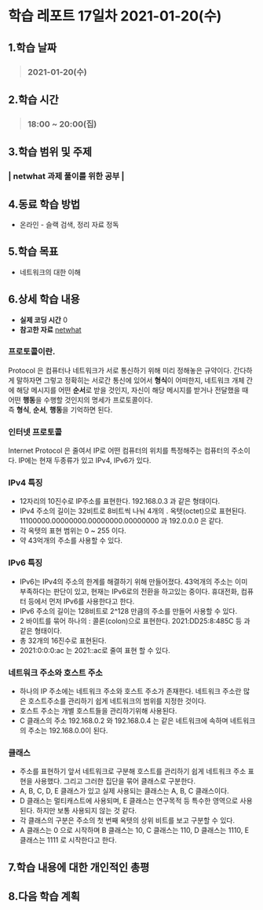 # 학습 레포트 17일차 2021-01-20(수)
## 1.학습 날짜
> ### 2021-01-20(수)

## 2.학습 시간
> ### 18:00 ~ 20:00(집)

## 3.학습 범위 및 주제
### | netwhat 과제 풀이를 위한 공부 |

## 4.동료 학습 방법
- 온라인 - 슬랙 검색, 정리 자료 정독

## 5.학습 목표
- 네트워크의 대한 이해

## 6.상세 학습 내용
- **실제 코딩 시간** 0
- **참고한 자료** [netwhat](https://www.notion.so/netwhat-f16994257d49440eacc07f8ecf7bb3ce)

### 프로토콜이란.
Protocol 은 컴퓨터나 네트워크가 서로 통신하기 위해 미리 정해놓은 규약이다. 간다하게 말하자면 그렇고 정확히는 서로간 통신에 있어서 **형식**이 어떠한지, 네트워크 개체 간에 해당 메시지를 어떤 **순서**로 받을 것인지, 자신이 해당 메시지를 받거나 전달했을 때 어떤 **행동**을 수행할 것인지의 명세가 프로토콜이다.\
즉 **형식**, **순서**, **행동**을 기억하면 된다.

### 인터넷 프로토콜
Internet Protocol 은 줄여서 IP로 어떤 컴퓨터의 위치를 특정해주는 컴퓨터의 주소이다. IP에는 현재 두종류가 있고 IPv4, IPv6가 있다.

### IPv4 특징
- 12자리의 10진수로 IP주소를 표현한다. 192.168.0.3 과 같은 형태이다.
- IPv4 주소의 길이는 32비트로 8비트씩 나눠 4개의 . 옥텟(octet)으로 표현된다. 11100000.00000000.00000000.00000000 과 192.0.0.0 은 같다.
- 각 옥텟의 표현 범위는 0 ~ 255 이다.
- 약 43억개의 주소를 사용할 수 있다.

### IPv6 특징
- IPv6는 IPv4의 주소의 한계를 해결하기 위해 만들어졌다. 43억개의 주소는 이미 부족하다는 판단이 있고, 현재는 IPv6로의 전환을 하고있는 중이다. 휴대전화, 컴퓨터 등에서 먼저 IPv6를 사용한다고 한다.
- IPv6 주소의 길이는 128비트로 2^128 만큼의 주소를 만들어 사용할 수 있다.
- 2 바이트를 묶어 하나의 : 콜론(colon)으로 표현한다. 2021:DD25:8:485C 등 과 같은 형태이다.
- 총 32개의 16진수로 표현된다.
- 2021:0:0:0:ac 는 2021::ac로 줄여 표현 할 수 있다.

### 네트워크 주소와 호스트 주소
- 하나의 IP 주소에는 네트워크 주소와 호스트 주소가 존재한다. 네트워크 주소란 많은 호스트주소를 관리하기 쉽게 네트워크의 범위를 지정한 것이다.
- 호스트 주소는 개별 호스트들을 관리하기위해 사용된다.
- C 클래스의 주소 192.168.0.2 와 192.168.0.4 는 같은 네트워크에 속하며 네트워크의 주소는 192.168.0.0이 된다.

### 클래스
- 주소를 표현하기 앞서 네트워크로 구분해 호스트를 관리하기 쉽게 네트워크 주소 표현을 사용했다. 그리고 그러한 집단을 묶어 클래스로 구분한다.
- A, B, C, D, E 클래스가 있고 실제 사용되는 클래스는 A, B, C 클래스이다.
- D 클래스는 멀티캐스트에 사용되며, E 클래스는 연구목적 등 특수한 영역으로 사용된다. 하지만 보통 사용되지 않는 것 같다.
- 각 클래스의 구분은 주소의 첫 번째 옥텟의 상위 비트를 보고 구분할 수 있다.
- A 클래스는 0 으로 시작하며 B 클래스는 10, C 클래스는 110, D 클래스는 1110, E 클래스는 1111 로 시작한다고 한다.




## 7.학습 내용에 대한 개인적인 총평
## 8.다음 학습 계획